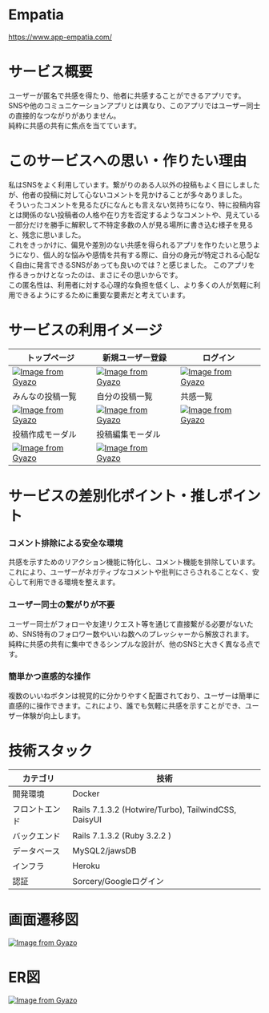# Empatia
https://www.app-empatia.com/

# サービス概要
ユーザーが匿名で共感を得たり、他者に共感することができるアプリです。  
SNSや他のコミュニケーションアプリとは異なり、このアプリではユーザー同士の直接的なつながりがありません。  
純粋に共感の共有に焦点を当てています。  

# このサービスへの思い・作りたい理由
私はSNSをよく利用しています。繋がりのある人以外の投稿もよく目にしましたが、他者の投稿に対して心ないコメントを見かけることが多々ありました。  
そういったコメントを見るたびになんとも言えない気持ちになり、特に投稿内容とは関係のない投稿者の人格や在り方を否定するようなコメントや、見えている一部分だけを勝手に解釈して不特定多数の人が見る場所に書き込む様子を見ると、残念に思いました。  
これをきっかけに、偏見や差別のない共感を得られるアプリを作りたいと思うようになり、個人的な悩みや感情を共有する際に、自分の身元が特定される心配なく自由に発言できるSNSがあっても良いのでは？と感じました。
このアプリを作るきっかけとなったのは、まさにその思いからです。  
この匿名性は、利用者に対する心理的な負担を低くし、より多くの人が気軽に利用できるようにするために重要な要素だと考えています。

# サービスの利用イメージ
| トップページ | 新規ユーザー登録 | ログイン |
| --- | --- | --- |
| [![Image from Gyazo](https://i.gyazo.com/c7e8043d77211bb0b2db5083c7443f09.jpg)](https://gyazo.com/c7e8043d77211bb0b2db5083c7443f09) | [![Image from Gyazo](https://i.gyazo.com/5b2c2cbcbbf33d72c9f61bad32ae6f1a.jpg)](https://gyazo.com/5b2c2cbcbbf33d72c9f61bad32ae6f1a) | [![Image from Gyazo](https://i.gyazo.com/ee8f7b291bdb9a8c8cd399bba0ea1d25.jpg)](https://gyazo.com/ee8f7b291bdb9a8c8cd399bba0ea1d25) |
| みんなの投稿一覧 | 自分の投稿一覧 | 共感一覧 |
| [![Image from Gyazo](https://i.gyazo.com/f302328e7b0752e9509058b5ddcfff69.jpg)](https://gyazo.com/f302328e7b0752e9509058b5ddcfff69) | [![Image from Gyazo](https://i.gyazo.com/59653acce12d822259462fc2ab3950fc.jpg)](https://gyazo.com/59653acce12d822259462fc2ab3950fc) | [![Image from Gyazo](https://i.gyazo.com/72c06429fac931e141173654017e29b7.jpg)](https://gyazo.com/72c06429fac931e141173654017e29b7) |
| 投稿作成モーダル | 投稿編集モーダル |
| [![Image from Gyazo](https://i.gyazo.com/b43dcef9ee987942b82ac2048bd53fcd.png)](https://gyazo.com/b43dcef9ee987942b82ac2048bd53fcd) | [![Image from Gyazo](https://i.gyazo.com/b131c08a362e4dcea4a6a3eb2deaba3e.png)](https://gyazo.com/b131c08a362e4dcea4a6a3eb2deaba3e) |



# サービスの差別化ポイント・推しポイント
### コメント排除による安全な環境
共感を示すためのリアクション機能に特化し、コメント機能を排除しています。  
これにより、ユーザーがネガティブなコメントや批判にさらされることなく、安心して利用できる環境を整えます。    

### ユーザー同士の繋がりが不要
ユーザー同士がフォローや友達リクエスト等を通じて直接繋がる必要がないため、SNS特有のフォロワー数やいいね数へのプレッシャーから解放されます。  
純粋に共感の共有に集中できるシンプルな設計が、他のSNSと大きく異なる点です。  

### 簡単かつ直感的な操作
複数のいいねボタンは視覚的に分かりやすく配置されており、ユーザーは簡単に直感的に操作できます。これにより、誰でも気軽に共感を示すことができ、ユーザー体験が向上します。  

# 技術スタック
| カテゴリ | 技術 |
| --- | --- |
| 開発環境 | Docker |
| フロントエンド | Rails 7.1.3.2 (Hotwire/Turbo), TailwindCSS, DaisyUI |
| バックエンド | Rails 7.1.3.2 (Ruby 3.2.2 ) |
| データベース | MySQL2/jawsDB |
| インフラ | Heroku |
| 認証 | Sorcery/Googleログイン |

# 画面遷移図
[![Image from Gyazo](https://i.gyazo.com/3619a0de2ea942784fd7a34ff20fd8b7.png)](https://gyazo.com/3619a0de2ea942784fd7a34ff20fd8b7)

# ER図
[![Image from Gyazo](https://i.gyazo.com/8ea451d920405017d13a9ef60ddd3548.png)](https://gyazo.com/8ea451d920405017d13a9ef60ddd3548)